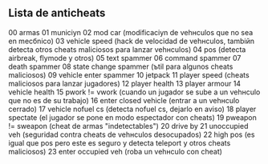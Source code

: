 ## Lista de anticheats

00 armas
01 municiуn
02 mod car (modificaciуn de vehнculos que no sea en mecбnico)
03 vehicle speed (hack de velocidad de vehнculos, tambiйn detecta otros cheats maliciosos para lanzar vehнculos)
04 pos (detecta airbreak, flymode y otros)
05 text spammer
06 command spammer
07 death spammer
08 state change spammer (ъtil para algunos cheats maliciosos)
09 vehicle enter spammer
10 jetpack
11 player speed (cheats maliciosos para lanzar jugadores)
12 player health
13 player armour
14 vehicle health
15 pwork != vwork (cuando un jugador se sube a un vehнculo que no es de su trabajo)
16 enter closed vehicle (entrar a un vehнculo cerrado)
17 vehicle nofuel cs (detecta nofuel cs, dejarlo en aviso)
18 player spectate (el jugador se pone en modo espectador con cheats)
19 pweapon != sweapon (cheat de armas "indetectables")
20 drive by
21 unoccupied veh (seguridad contra cheats de vehнculos desocupados)
22 high pos (es igual que pos pero este es seguro y detecta teleport y otros cheats maliciosos)
23 enter occupied veh (roba un vehнculo con cheat)
